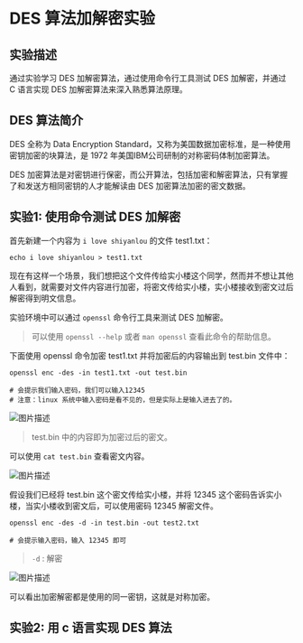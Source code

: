 # DES 算法加解密实验

## 实验描述

通过实验学习 DES 加解密算法，通过使用命令行工具测试 DES 加解密，并通过 C 语言实现 DES 加解密算法来深入熟悉算法原理。

## DES 算法简介

DES 全称为 Data Encryption Standard，又称为美国数据加密标准，是一种使用密钥加密的块算法，是 1972 年美国IBM公司研制的对称密码体制加密算法。

DES 加密算法是对密钥进行保密，而公开算法，包括加密和解密算法，只有掌握了和发送方相同密钥的人才能解读由 DES 加密算法加密的密文数据。

## 实验1: 使用命令测试 DES 加解密

首先新建一个内容为 `i love shiyanlou` 的文件 test1.txt：

```
echo i love shiyanlou > test1.txt
```

现在有这样一个场景，我们想把这个文件传给实小楼这个同学，然而并不想让其他人看到，就需要对文件内容进行加密，将密文传给实小楼，实小楼接收到密文过后解密得到明文信息。

实验环境中可以通过 `openssl` 命令行工具来测试 DES 加解密。

> 可以使用 `openssl --help` 或者 	`man openssl` 查看此命令的帮助信息。

下面使用 openssl 命令加密 test1.txt 并将加密后的内容输出到 test.bin 文件中：

```
openssl enc -des -in test1.txt -out test.bin

# 会提示我们输入密码，我们可以输入12345
# 注意：linux 系统中输入密码是看不见的，但是实际上是输入进去了的。
```

![图片描述](https://dn-simplecloud.shiyanlou.com/uid/8797/1547110871508.png-wm)

> test.bin 中的内容即为加密过后的密文。

可以使用 `cat test.bin` 查看密文内容。

![图片描述](https://dn-simplecloud.shiyanlou.com/uid/8797/1547111046743.png-wm)

假设我们已经将 test.bin 这个密文传给实小楼，并将 12345 这个密码告诉实小楼，当实小楼收到密文后，可以使用密码 12345 解密文件。

```
openssl enc -des -d -in test.bin -out test2.txt

# 会提示输入密码，输入 12345 即可
```

> `-d` : 解密

![图片描述](https://dn-simplecloud.shiyanlou.com/uid/8797/1547112516528.png-wm)

可以看出加密解密都是使用的同一密钥，这就是对称加密。

## 实验2: 用 c 语言实现 DES 算法



